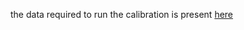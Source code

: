 the data required to run the calibration is present [here](https://drive.google.com/file/d/0B5SHJQuTVmivWnM3a0h3UDVNRTg/view?usp=sharing)